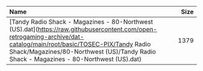 |Name|Size|
|:---|---:|
|[Tandy Radio Shack - Magazines - 80-Northwest (US).dat](https://raw.githubusercontent.com/open-retrogaming-archive/dat-catalog/main/root/basic/TOSEC-PIX/Tandy Radio Shack/Magazines/80-Northwest (US)/Tandy Radio Shack - Magazines - 80-Northwest (US).dat)|1379|
